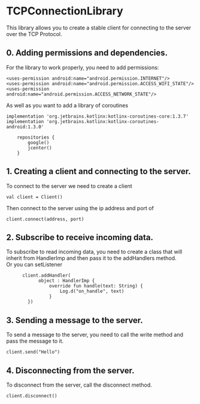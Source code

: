 # TCPConnectionLibrary
This library allows you to create a stable client for connecting to the server over the TCP Protocol.
## 0. Adding permissions and dependencies.
For the library to work properly, you need to add permissions:  
```
<uses-permission android:name="android.permission.INTERNET"/>
<uses-permission android:name="android.permission.ACCESS_WIFI_STATE"/>
<uses-permission android:name="android.permission.ACCESS_NETWORK_STATE"/>
```
As well as you want to add a library of coroutines  
```
implementation 'org.jetbrains.kotlinx:kotlinx-coroutines-core:1.3.7'
implementation 'org.jetbrains.kotlinx:kotlinx-coroutines-android:1.3.0'
```
```
    repositories {
        google()
        jcenter()
    }
```
## 1. Creating a client and connecting to the server.
To connect to the server we need to create a client 
```
val client = Client()
```

Then connect to the server using the ip address and port of  
```
client.connect(address, port)
```

## 2. Subscribe to receive incoming data.
To subscribe to read incoming data, you need to create a class that will inherit from HandlerImp and then pass it to the addHandlers method.  
Or you can setListener 
```
      client.addHandler(
            object : HandlerImp {
                override fun handle(text: String) {
                    Log.d("on_handle", text)
                }
        })
```
## 3. Sending a message to the server.
To send a message to the server, you need to call the write method and pass the message to it.   
```
client.send("Hello")
```

## 4. Disconnecting from the server.
To disconnect from the server, call the disconnect method.  
```
client.disconnect()
```
